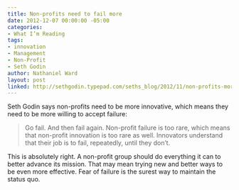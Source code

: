 ```yaml
---
title: Non-profits need to fail more
date: 2012-12-07 00:00:00 -05:00
categories:
- What I’m Reading
tags:
- innovation
- Management
- Non-Profit
- Seth Godin
author: Nathaniel Ward
layout: post
linked: http://sethgodin.typepad.com/seths_blog/2012/11/non-profits-more-innovative.html
---
```


Seth Godin says non-profits need to be more innovative, which means they need to be more willing to accept failure:

> Go fail. And then fail again. Non-profit failure is too rare, which means that non-profit innovation is too rare as well. Innovators understand that their job is to fail, repeatedly, until they don’t.

This is absolutely right. A non-profit group should do everything it can to better advance its mission. That may mean trying new and better ways to be even more effective. Fear of failure is the surest way to maintain the status quo.